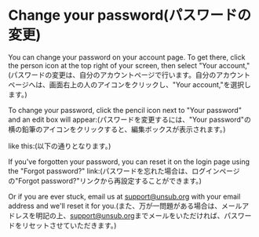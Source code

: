 # Change your password(パスワードの変更)

You can change your password on your account page. To get there, click the person icon at the top right of your screen, then select "Your account,"(パスワードの変更は、自分のアカウントページで行います。自分のアカウントページへは、画面右上の人のアイコンをクリックし、"Your account,"を選択します。)

To change your password, click the pencil icon next to "Your password" and an edit box will appear:(パスワードを変更するには、"Your password"の横の鉛筆のアイコンをクリックすると、編集ボックスが表示されます。)

like this:(以下の通りとなります。)

If you've forgotten your password, you can reset it on the login page using the "Forgot password?" link:(パスワードを忘れた場合は、ログインページの"Forgot password?"リンクから再設定することができます。)

Or if you are ever stuck, email us at [support@unsub.org](mailto:support@unsub.org) with your email address and we'll reset it for you.(また、万が一問題がある場合は、メールアドレスを明記の上、[support@unsub.org](mailto:support@unsub.org)までメールをいただければ、パスワードをリセットさせていただきます。)
